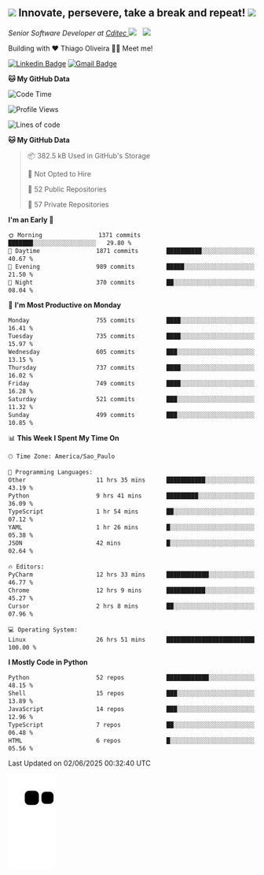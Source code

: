 <h2><img src="https://emojis.slackmojis.com/emojis/images/1531849430/4246/blob-sunglasses.gif?1531849430" width="30"/> Innovate, persevere, take a break and repeat! <img src="https://media.giphy.com/media/12oufCB0MyZ1Go/giphy.gif" width="50"></h2>
<img align='right' src="https://media.giphy.com/media/M9gbBd9nbDrOTu1Mqx/giphy.gif" width="230">
<p><em>Senior Software Developer at <a href="https://www.cditec.com.br/">Cditec
</a><img src="https://media.giphy.com/media/WUlplcMpOCEmTGBtBW/giphy.gif" width="30"> 
</em></p>



Building with ❤️ Thiago Oliveira 👋🏽 Meet me!

[![Linkedin Badge](https://img.shields.io/badge/-Thiago-blue?style=flat-square&logo=Linkedin&logoColor=white&link=https://www.linkedin.com/in/tgmarinho/)](https://www.linkedin.com/in/thiagoceconelo/) 
[![Gmail Badge](https://img.shields.io/badge/-thiceconelo@gmail.com-c14438?style=flat-square&logo=Gmail&logoColor=white&link=mailto:thiceconelo@gmail.com)](mailto:thiceconelo@gmail.com)

</em></p>

<!-- <span style="height ">
![Anurag's GitHub stats](https://github-readme-stats.vercel.app/api?username=arthurspk&show_icons=true&theme=tokyonight)
</span> -->

**🐱 My GitHub Data** 
<!--START_SECTION:waka-->
![Code Time](http://img.shields.io/badge/Code%20Time-3%2C187%20hrs%2037%20mins-blue)

![Profile Views](http://img.shields.io/badge/Profile%20Views-5-blue)

![Lines of code](https://img.shields.io/badge/From%20Hello%20World%20I%27ve%20Written-8.6%20million%20lines%20of%20code-blue)

**🐱 My GitHub Data** 

> 📦 382.5 kB Used in GitHub's Storage 
 > 
> 🚫 Not Opted to Hire
 > 
> 📜 52 Public Repositories 
 > 
> 🔑 57 Private Repositories 
 > 
**I'm an Early 🐤** 

```text
🌞 Morning                1371 commits        ███████░░░░░░░░░░░░░░░░░░   29.80 % 
🌆 Daytime                1871 commits        ██████████░░░░░░░░░░░░░░░   40.67 % 
🌃 Evening                989 commits         █████░░░░░░░░░░░░░░░░░░░░   21.50 % 
🌙 Night                  370 commits         ██░░░░░░░░░░░░░░░░░░░░░░░   08.04 % 
```
📅 **I'm Most Productive on Monday** 

```text
Monday                   755 commits         ████░░░░░░░░░░░░░░░░░░░░░   16.41 % 
Tuesday                  735 commits         ████░░░░░░░░░░░░░░░░░░░░░   15.97 % 
Wednesday                605 commits         ███░░░░░░░░░░░░░░░░░░░░░░   13.15 % 
Thursday                 737 commits         ████░░░░░░░░░░░░░░░░░░░░░   16.02 % 
Friday                   749 commits         ████░░░░░░░░░░░░░░░░░░░░░   16.28 % 
Saturday                 521 commits         ███░░░░░░░░░░░░░░░░░░░░░░   11.32 % 
Sunday                   499 commits         ███░░░░░░░░░░░░░░░░░░░░░░   10.85 % 
```


📊 **This Week I Spent My Time On** 

```text
🕑︎ Time Zone: America/Sao_Paulo

💬 Programming Languages: 
Other                    11 hrs 35 mins      ███████████░░░░░░░░░░░░░░   43.19 % 
Python                   9 hrs 41 mins       █████████░░░░░░░░░░░░░░░░   36.09 % 
TypeScript               1 hr 54 mins        ██░░░░░░░░░░░░░░░░░░░░░░░   07.12 % 
YAML                     1 hr 26 mins        █░░░░░░░░░░░░░░░░░░░░░░░░   05.38 % 
JSON                     42 mins             █░░░░░░░░░░░░░░░░░░░░░░░░   02.64 % 

🔥 Editors: 
PyCharm                  12 hrs 33 mins      ████████████░░░░░░░░░░░░░   46.77 % 
Chrome                   12 hrs 9 mins       ███████████░░░░░░░░░░░░░░   45.27 % 
Cursor                   2 hrs 8 mins        ██░░░░░░░░░░░░░░░░░░░░░░░   07.96 % 

💻 Operating System: 
Linux                    26 hrs 51 mins      █████████████████████████   100.00 % 
```

**I Mostly Code in Python** 

```text
Python                   52 repos            ████████████░░░░░░░░░░░░░   48.15 % 
Shell                    15 repos            ███░░░░░░░░░░░░░░░░░░░░░░   13.89 % 
JavaScript               14 repos            ███░░░░░░░░░░░░░░░░░░░░░░   12.96 % 
TypeScript               7 repos             ██░░░░░░░░░░░░░░░░░░░░░░░   06.48 % 
HTML                     6 repos             █░░░░░░░░░░░░░░░░░░░░░░░░   05.56 % 
```




 Last Updated on 02/06/2025 00:32:40 UTC
<!--END_SECTION:waka-->

![Snake animation](https://github.com/rafaballerini/rafaballerini/blob/output/github-contribution-grid-snake.svg)


<!---
ceconelo/ceconelo is a ✨ special ✨ repository because its `README.md` (this file) appears on your GitHub profile.
You can click the Preview link to take a look at your changes.
--->
